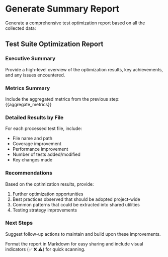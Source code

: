 # Generate Summary Report

Generate a comprehensive test optimization report based on all the collected data:

## Test Suite Optimization Report

### Executive Summary
Provide a high-level overview of the optimization results, key achievements, and any issues encountered.

### Metrics Summary
Include the aggregated metrics from the previous step:
{{aggregate_metrics}}

### Detailed Results by File
For each processed test file, include:
- File name and path
- Coverage improvement
- Performance improvement
- Number of tests added/modified
- Key changes made

### Recommendations
Based on the optimization results, provide:
1. Further optimization opportunities
2. Best practices observed that should be adopted project-wide
3. Common patterns that could be extracted into shared utilities
4. Testing strategy improvements

### Next Steps
Suggest follow-up actions to maintain and build upon these improvements.

Format the report in Markdown for easy sharing and include visual indicators (✅ ❌ ⚠️) for quick scanning.